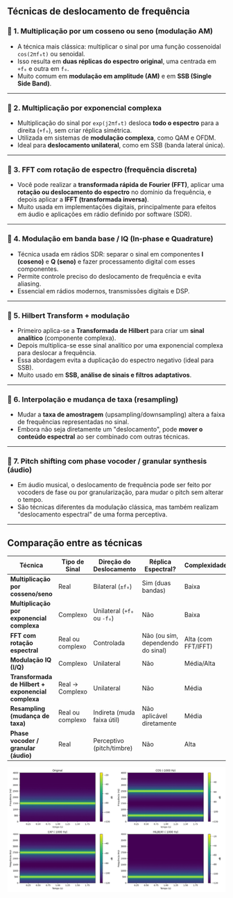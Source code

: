 ## Técnicas de deslocamento de frequência

### 🔹 1. **Multiplicação por um cosseno ou seno (modulação AM)**

- A técnica mais clássica: multiplicar o sinal por uma função cossenoidal `cos(2πf₀t)` ou senoidal.
- Isso resulta em **duas réplicas do espectro original**, uma centrada em `+f₀` e outra em `f₀`.
- Muito comum em **modulação em amplitude (AM)** e em **SSB (Single Side Band)**.

---

### 🔹 2. **Multiplicação por exponencial complexa**

- Multiplicação do sinal por `exp(j2πf₀t)` desloca **todo o espectro** para a direita (`+f₀`), sem criar réplica simétrica.
- Utilizada em sistemas de **modulação complexa**, como QAM e OFDM.
- Ideal para **deslocamento unilateral**, como em SSB (banda lateral única).

---

### 🔹 3. **FFT com rotação de espectro (frequência discreta)**

- Você pode realizar a **transformada rápida de Fourier (FFT)**, aplicar uma **rotação ou deslocamento do espectro** no domínio da frequência, e depois aplicar a **IFFT (transformada inversa)**.
- Muito usada em implementações digitais, principalmente para efeitos em áudio e aplicações em rádio definido por software (SDR).

---

### 🔹 4. **Modulação em banda base / IQ (In-phase e Quadrature)**

- Técnica usada em rádios SDR: separar o sinal em componentes **I (coseno)** e **Q (seno)** e fazer processamento digital com esses componentes.
- Permite controle preciso do deslocamento de frequência e evita aliasing.
- Essencial em rádios modernos, transmissões digitais e DSP.

---

### 🔹 5. **Hilbert Transform + modulação**

- Primeiro aplica-se a **Transformada de Hilbert** para criar um **sinal analítico** (componente complexa).
- Depois multiplica-se esse sinal analítico por uma exponencial complexa para deslocar a frequência.
- Essa abordagem evita a duplicação do espectro negativo (ideal para SSB).
- Muito usado em **SSB, análise de sinais e filtros adaptativos**.

---

### 🔹 6. **Interpolação e mudança de taxa (resampling)**

- Mudar a **taxa de amostragem** (upsampling/downsampling) altera a faixa de frequências representadas no sinal.
- Embora não seja diretamente um "deslocamento", pode **mover o conteúdo espectral** ao ser combinado com outras técnicas.

---

### 🔹 7. **Pitch shifting com phase vocoder / granular synthesis (áudio)**

- Em áudio musical, o deslocamento de frequência pode ser feito por vocoders de fase ou por granularização, para mudar o pitch sem alterar o tempo.
- São técnicas diferentes da modulação clássica, mas também realizam "deslocamento espectral" de uma forma perceptiva.

---

## Comparação entre as técnicas

| Técnica | Tipo de Sinal | Direção do Deslocamento | Réplica Espectral? | Complexidade | Aplicações Típicas |
| --- | --- | --- | --- | --- | --- |
| **Multiplicação por cosseno/seno** | Real | Bilateral (`±f₀`) | Sim (duas bandas) | Baixa | AM, áudio analógico |
| **Multiplicação por exponencial complexa** | Complexo | Unilateral (`+f₀` ou `-f₀`) | Não | Baixa | OFDM, QAM, SDR |
| **FFT com rotação espectral** | Real ou complexo | Controlada | Não (ou sim, dependendo do sinal) | Alta (com FFT/IFFT) | Análise de espectro, áudio digital |
| **Modulação IQ (I/Q)** | Complexo | Unilateral | Não | Média/Alta | Rádio digital, SDR |
| **Transformada de Hilbert + exponencial complexa** | Real → Complexo | Unilateral | Não | Média | SSB, análise espectral |
| **Resampling (mudança de taxa)** | Real ou complexo | Indireta (muda faixa útil) | Não aplicável diretamente | Média | DSP, compressão |
| **Phase vocoder / granular (áudio)** | Real | Perceptivo (pitch/timbre) | Não | Alta | Efeitos de áudio, música |

![myplot.png](assets/myplot.png)